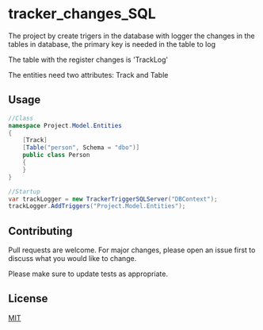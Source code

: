 # tracker_changes_SQL

The project by create trigers in the database with logger the changes in the tables in database, the primary key is needed in the table to log

The table with the register changes is 'TrackLog'

The entities need two attributes: Track and Table

## Usage
```c#
//Class
namespace Project.Model.Entities
{
    [Track]
    [Table("person", Schema = "dbo")]
    public class Person
    {
    }
}

//Startup
var trackLogger = new TrackerTriggerSQLServer("DBContext");
trackLogger.AddTriggers("Project.Model.Entities");
```

## Contributing

Pull requests are welcome. For major changes, please open an issue first
to discuss what you would like to change.

Please make sure to update tests as appropriate.

## License

[MIT](https://choosealicense.com/licenses/mit/)
